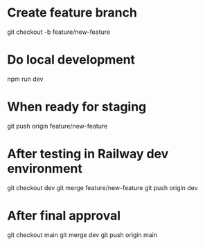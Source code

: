# Create feature branch
git checkout -b feature/new-feature

# Do local development
npm run dev

# When ready for staging
git push origin feature/new-feature

# After testing in Railway dev environment
git checkout dev
git merge feature/new-feature
git push origin dev

# After final approval
git checkout main
git merge dev
git push origin main